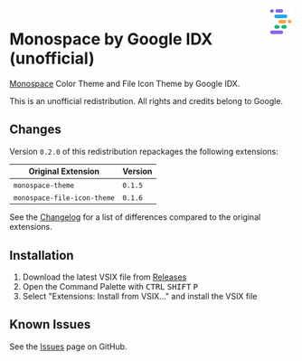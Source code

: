 <img src="./icon.png" alt="Monospace by Google IDX icon" align="right" width="10%" height="10%">

# Monospace by Google IDX (unofficial)

[Monospace] Color Theme and File Icon Theme by Google IDX.

This is an unofficial redistribution. All rights and credits belong to Google.

## Changes

Version `0.2.0` of this redistribution repackages the following extensions:

| Original Extension          | Version |
|-----------------------------|---------|
| `monospace-theme`           | `0.1.5` |
| `monospace-file-icon-theme` | `0.1.6` |

See the [Changelog] for a list of differences compared to the original extensions.

## Installation

1. Download the latest VSIX file from [Releases]
2. Open the Command Palette with <kbd>CTRL</kbd> <kbd>SHIFT</kbd> <kbd>P</kbd>
3. Select "Extensions: Install from VSIX..." and install the VSIX file

## Known Issues

See the [Issues] page on GitHub.

[Monospace]: <https://github.com/its-miroma/gmt/>
[Releases]: <https://github.com/its-miroma/gmt/releases/latest>
[Issues]: <https://github.com/its-miroma/gmt/issues/>
[Changelog]: <CHANGELOG.md>
